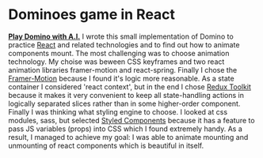 # Dominoes game in React
**[Play Domino with A.I.](https://dreamy-shirley-5aeda8.netlify.app/)**
I wrote this small implementation of Domino to practice [React](https://reactjs.org/) and related technologies and to find out how to animate components mount. The most challenging was to choose animation technology. My choise was beween CSS keyframes and two react animation libraries framer-motion and react-spring. Finally I chose the [Framer-Motion](https://www.framer.com/api/motion/) because I found it's logic more reasonable. As a state container I considered 'react context', but in the end I chose [Redux Toolkit](https://redux-toolkit.js.org/) because it makes it very convenient to keep all state-handling actions in logically separated slices rather than in some higher-order component. Finally I was thinking what styling engine to choose. I looked at css modules, sass, but selected [Styled Components](https://styled-components.com/) because it has a feature to pass JS variables (props) into CSS which I found extremely handy.
As a result, I managed to achieve my goal: I was able to animate mounting and unmounting of react components which is beautiful in itself.